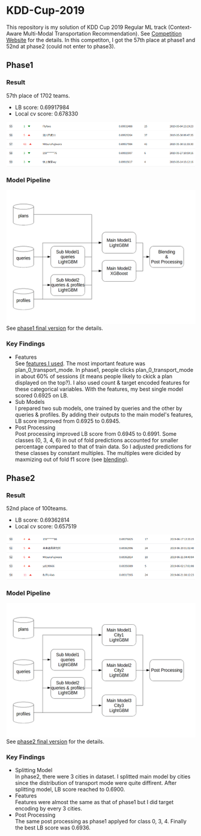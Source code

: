 # KDD-Cup-2019  
 This repository is my solution of KDD Cup 2019 Regular ML track
(Context-Aware Multi-Modal Transportation Recommendation).
See [Competition Website](https://dianshi.baidu.com/competition/29/rule)
for the details.
In this competiton, I got the 57th place at phase1 and 52nd at phase2
(could not enter to phase3).
## Phase1
### Result
57th place of 1702 teams.
- LB score: 0.69917984
- Local cv score: 0.678330

![lb_phase1](img/lb_phase1.png)

### Model Pipeline
![phase1_model_pipeline](img/phase1_model_pipeline.png)
See [phase1 final version](https://github.com/MitsuruFujiwara/KDD-Cup-2019/tree/7f538fd0785118cd6e8fd120023152872357023e) for the details.

### Key Findings
- Features  
See [features I used](https://github.com/MitsuruFujiwara/KDD-Cup-2019/blob/7f538fd0785118cd6e8fd120023152872357023e/features/000_all_features.json).
The most important feature was plan_0_transport_mode.
In phase1, people clicks plan_0_transport_mode in about 60% of sessions (it means people likely to ckick a plan displayed on the top?).
I also used count & target encoded features for these categorical variables.
With the features, my best single model scored 0.6925 on LB.
- Sub Models  
I prepared two sub models, one trained by queries and the other by queries & profiles.
By adding their outputs to the main model's features, LB score improved from 0.6925 to 0.6945.
- Post Processing  
Post processing improved LB score from 0.6945 to 0.6991.
Some classes (0, 3, 4, 6) in out of fold predictions accounted for smaller percentage compared to that of train data.
So I adjusted predictions for these classes by constant multiples.
The multiples were dicided by maxmizing out of fold f1 score
(see [blending](https://github.com/MitsuruFujiwara/KDD-Cup-2019/blob/7f538fd0785118cd6e8fd120023152872357023e/src/201_blend.py#L67)).

## Phase2
### Result
52nd place of 100teams.
- LB score: 0.69362814
- Local cv score: 0.657519

![lb_phase2](img/lb_phase2.png)

### Model Pipeline
![phase2_model_pipeline](img/phase2_model_pipeline.png)
See [phase2 final version](https://github.com/MitsuruFujiwara/KDD-Cup-2019/tree/81ebff03dfa45323466a46511b6926777975d34a) for the details.

### Key Findings
- Splitting Model  
In phase2, there were 3 cities in dataset.
I splitted main model by cities since the distribution of transport mode were  quite diffirent.
After splitting model, LB score reached to 0.6900.
- Features  
Features were almost the same as that of phase1 but I did target encoding by every 3 cities.
- Post Processing  
The same post processing as phase1 applyed for class 0, 3, 4.
Finally the best LB score was 0.6936.

